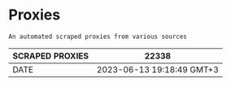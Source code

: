 # Proxies
    An automated scraped proxies from various sources

| SCRAPED PROXIES | 22338            |
|-----------------|---------------------------|
| DATE            | 2023-06-13 19:18:49 GMT+3          |